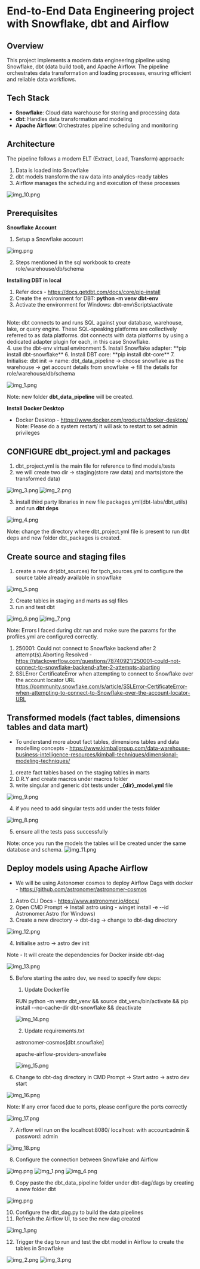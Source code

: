 # End-to-End Data Engineering project with Snowflake, dbt and Airflow

## Overview
This project implements a modern data engineering pipeline using Snowflake, dbt (data build tool), and Apache Airflow. The pipeline orchestrates data transformation and loading processes, ensuring efficient and reliable data workflows.

## Tech Stack
- **Snowflake**: Cloud data warehouse for storing and processing data
- **dbt**: Handles data transformation and modeling
- **Apache Airflow**: Orchestrates pipeline scheduling and monitoring

## Architecture
The pipeline follows a modern ELT (Extract, Load, Transform) approach:
1. Data is loaded into Snowflake
2. dbt models transform the raw data into analytics-ready tables
3. Airflow manages the scheduling and execution of these processes

![img_10.png](images/img_10.png)

## Prerequisites

**Snowflake Account**
1. Setup a Snowflake account

![img.png](images/img.png)

2. Steps mentioned in the sql workbook to create role/warehouse/db/schema

**Installing DBT in local**
1. Refer docs - https://docs.getdbt.com/docs/core/pip-install
2. Create the environment for DBT: **python -m venv dbt-env**
3. Activate the environment for Windows: dbt-env\Scripts\activate
<br>
Note: dbt connects to and runs SQL against your database, warehouse, lake, or query engine.
These SQL-speaking platforms are collectively referred to as data platforms.
dbt connects with data platforms by using a dedicated adapter plugin for each, in this case Snowflake.
</br>
4. use the dbt-env virtual environment
5. Install Snowflake adapter: **pip install dbt-snowflake**
6. Install DBT core: **pip install dbt-core**
7. Initialise: dbt init -> name: dbt_data_pipeline -> choose snowflake as the warehouse -> get account details from snowflake -> fill the details for role/warehouse/db/schema

![img_1.png](images/img_1.png)

Note: new folder **dbt_data_pipeline** will be created.

**Install Docker Desktop**
- Docker Desktop - https://www.docker.com/products/docker-desktop/
Note: Please do a system restart/ it will ask to restart to set admin privileges

## CONFIGURE dbt_project.yml and packages
1. dbt_project.yml is the main file for reference to find models/tests
2. we will create two dir -> staging(store raw data) and marts(store the transformed data)

![img_3.png](images/img_3.png)
![img_2.png](images/img_2.png)

3. install third party libraries in new file packages.yml(dbt-labs/dbt_utils) and run **dbt deps**

![img_4.png](images/img_4.png)

Note: change the directory where dbt_project.yml file is present to run dbt deps and new folder dbt_packages is created.

## Create source and staging files
1. create a new dir(dbt_sources) for tpch_sources.yml to configure the source table already available in snowflake

![img_5.png](images/img_5.png)

2. Create tables in staging and marts as sql files
3. run and test dbt

![img_6.png](images/img_6.png)
![img_7.png](images/img_7.png)

Note: Errors I faced during dbt run and make sure the params for the profiles.yml are configured correctly.
1. 250001: Could not connect to Snowflake backend after 2 attempt(s).Aborting
Resolved - https://stackoverflow.com/questions/78740921/250001-could-not-connect-to-snowflake-backend-after-2-attempts-aborting
2. SSLError CertificateError when attempting to connect to Snowflake over the account locator URL
https://community.snowflake.com/s/article/SSLError-CertificateError-when-attempting-to-connect-to-Snowflake-over-the-account-locator-URL

## Transformed models (fact tables, dimensions tables and data mart)
- To understand more about fact tables, dimensions tables and data modelling concepts - https://www.kimballgroup.com/data-warehouse-business-intelligence-resources/kimball-techniques/dimensional-modeling-techniques/

1. create fact tables based on the staging tables in marts
2. D.R.Y and create macros under macros folder
3. write singular and generic dbt tests under **_{dir}_model.yml** file

![img_9.png](images/img_9.png)

4. if you need to add singular tests add under the tests folder

![img_8.png](images/img_8.png)

5. ensure all the tests pass successfully

Note: once you run the models the tables will be created under the same database and schema.
![img_11.png](images/img_11.png)

## Deploy models using Apache Airflow
- We will be using Astonomer cosmos to deploy Airflow Dags with docker - https://github.com/astronomer/astronomer-cosmos

1. Astro CLI Docs - https://www.astronomer.io/docs/
2. Open CMD Prompt -> Install astro using - winget install -e --id Astronomer.Astro (for Windows)
3. Create a new directory -> dbt-dag -> change to dbt-dag directory

![img_12.png](images/img_12.png)

4. Initialise astro -> astro dev init

Note - It will create the dependencies for Docker inside dbt-dag

![img_13.png](images/img_13.png)

5. Before starting the astro dev, we need to specify few deps:
   1. Update Dockerfile
   
   RUN python -m venv dbt_venv && source dbt_venv/bin/activate && pip install --no-cache-dir dbt-snowflake && deactivate

   ![img_14.png](images/img_14.png)

   2. Update requirements.txt
   
   astronomer-cosmos[dbt.snowflake]

   apache-airflow-providers-snowflake

   ![img_15.png](images/img_15.png)

6. Change to dbt-dag directory in CMD Prompt -> Start astro -> astro dev start

![img_16.png](images/img_16.png)

Note: If any error faced due to ports, please configure the ports correctly

![img_17.png](images/img_17.png)

7. Airflow will run on the localhost:8080/ localhost:<specified port> with account:admin & password: admin

![img_18.png](images/img_18.png)

8. Configure the connection between Snowflake and Airflow

![img.png](images/img_20.png)
![img_1.png](images/img_21.png)
![img_4.png](images/img_24.png)

9. Copy paste the dbt_data_pipeline folder under dbt-dag/dags by creating a new folder dbt

![img.png](images/img_19.png)

10. Configure the dbt_dag.py to build the data pipelines
11. Refresh the Airflow UI, to see the new dag created

![img_1.png](images/img_26.png)

12. Trigger the dag to run and test the dbt model in Airflow to create the tables in Snowflake

![img_2.png](images/img_27.png)
![img_3.png](images/img_28.png)

